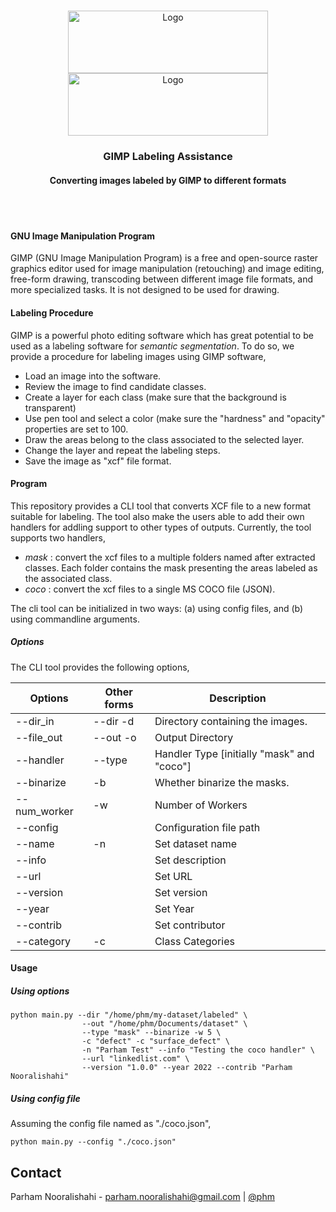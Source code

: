 <!-- PROJECT LOGO -->
<br />
<p align="center">
  <a href="https://github.com/TORNGATS/batman-ebt">
    <img src="https://www4.fsa.ulaval.ca/wp-content/uploads/2018/12/fsaulaval.jpg" alt="Logo" width="320" height="100">
  </a>
  <a href="https://github.com/TORNGATS/batman-ebt">
    <img src="https://torngats.ca/css/img/logo-en_US.png?1603473813" alt="Logo" width="320" height="100">
  </a>

  <h3 align="center">GIMP Labeling Assistance</h3>
  <h4 align="center">Converting images labeled by GIMP to different formats</h4>

  <br/>
  <br/>

  </p>
</p>


#### GNU Image Manipulation Program
GIMP (GNU Image Manipulation Program) is a free and open-source raster graphics editor used for image manipulation (retouching) and image editing, free-form drawing, transcoding between different image file formats, and more specialized tasks. It is not designed to be used for drawing. 

#### Labeling Procedure
GIMP is a powerful photo editing software which has great potential to be used as a labeling software for _semantic segmentation_. To do so, we provide a procedure for labeling images using GIMP software,
- Load an image into the software.
- Review the image to find candidate classes.
- Create a layer for each class (make sure that the background is transparent)
- Use pen tool and select a color (make sure the "hardness" and "opacity" properties are set to 100.
- Draw the areas belong to the class associated to the selected layer.
- Change the layer and repeat the labeling steps.
- Save the image as "xcf" file format.

#### Program
This repository provides a CLI tool that converts XCF file to a new format suitable for labeling. The tool also make the users able to add their own handlers for addling support to other types of outputs. Currently, the tool supports two handlers,
- _mask_ : convert the xcf files to a multiple folders named after extracted classes. Each folder contains the mask presenting the areas labeled as the associated class.
- _coco_ : convert the xcf files to a single MS COCO file (JSON).

The cli tool can be initialized in two ways: (a) using config files, and (b) using commandline arguments.

##### Options

The CLI tool provides the following options,

| **Options**  	| **Other forms** 	| **Description**                            	|
|--------------	|-----------------	|--------------------------------------------	|
| --dir_in     	| --dir -d        	| Directory containing the images.           	|
| --file_out   	| --out -o        	| Output Directory                           	|
| --handler    	| --type          	| Handler Type [initially "mask" and "coco"] 	|
| --binarize   	| -b              	| Whether binarize the masks.                	|
| --num_worker 	| -w              	| Number of Workers                          	|
| --config     	|                 	| Configuration file path                    	|
| --name       	| -n              	| Set dataset name                           	|
| --info       	|                 	| Set description                            	|
| --url        	|                 	| Set URL                                    	|
| --version    	|                 	| Set version                                	|
| --year       	|                 	| Set Year                                   	|
| --contrib    	|                 	| Set contributor                            	|
| --category   	| -c              	| Class Categories                           	|

#### Usage

##### Using options


```
python main.py --dir "/home/phm/my-dataset/labeled" \
                --out "/home/phm/Documents/dataset" \
                --type "mask" --binarize -w 5 \
                -c "defect" -c "surface_defect" \
                -n "Parham Test" --info "Testing the coco handler" \
                --url "linkedlist.com" \
                --version "1.0.0" --year 2022 --contrib "Parham Nooralishahi"
```

##### Using config file

Assuming the config file named as "./coco.json",

```
python main.py --config "./coco.json"
```

## Contact
Parham Nooralishahi - parham.nooralishahi@gmail.com | [@phm](https://www.linkedin.com/in/parham-nooralishahi/) <br/>

